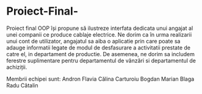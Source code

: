 # Proiect-Final-
Proiect final OOP își propune să ilustreze interfata dedicata unui angajat al unei companii ce produce cablaje electrice. Ne dorim ca în urma realizarii unui cont de utilizator, angajatul sa aiba o aplicatie prin care poate sa adauge informatii legate de modul de desfasurare a activitatii prestate de catre el, in departament de productie. De asemenea, ne dorim sa includem ferestre suplimentare pentru departamentul de vânzări si departamentul de achiziții. 

Membrii echipei sunt:
Andron Flavia Călina
Carturoiu Bogdan Marian
Blaga Radu Cătalin 
